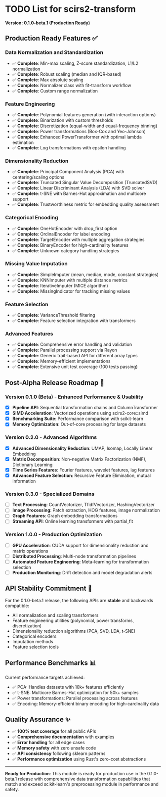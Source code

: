 # TODO List for scirs2-transform

**Version: 0.1.0-beta.1 (Production Ready)**

## Production Ready Features ✅

### Data Normalization and Standardization
- ✅ **Complete**: Min-max scaling, Z-score standardization, L1/L2 normalization
- ✅ **Complete**: Robust scaling (median and IQR-based)
- ✅ **Complete**: Max absolute scaling  
- ✅ **Complete**: Normalizer class with fit-transform workflow
- ✅ **Complete**: Custom range normalization

### Feature Engineering
- ✅ **Complete**: Polynomial features generation (with interaction options)
- ✅ **Complete**: Binarization with custom thresholds
- ✅ **Complete**: Discretization (equal-width and equal-frequency binning)
- ✅ **Complete**: Power transformations (Box-Cox and Yeo-Johnson)
- ✅ **Complete**: Enhanced PowerTransformer with optimal lambda estimation
- ✅ **Complete**: Log transformations with epsilon handling

### Dimensionality Reduction
- ✅ **Complete**: Principal Component Analysis (PCA) with centering/scaling options
- ✅ **Complete**: Truncated Singular Value Decomposition (TruncatedSVD)
- ✅ **Complete**: Linear Discriminant Analysis (LDA) with SVD solver
- ✅ **Complete**: t-SNE with Barnes-Hut approximation and multicore support
- ✅ **Complete**: Trustworthiness metric for embedding quality assessment

### Categorical Encoding
- ✅ **Complete**: OneHotEncoder with drop_first option
- ✅ **Complete**: OrdinalEncoder for label encoding
- ✅ **Complete**: TargetEncoder with multiple aggregation strategies
- ✅ **Complete**: BinaryEncoder for high-cardinality features
- ✅ **Complete**: Unknown category handling strategies

### Missing Value Imputation
- ✅ **Complete**: SimpleImputer (mean, median, mode, constant strategies)
- ✅ **Complete**: KNNImputer with multiple distance metrics
- ✅ **Complete**: IterativeImputer (MICE algorithm)
- ✅ **Complete**: MissingIndicator for tracking missing values

### Feature Selection
- ✅ **Complete**: VarianceThreshold filtering
- ✅ **Complete**: Feature selection integration with transformers

### Advanced Features
- ✅ **Complete**: Comprehensive error handling and validation
- ✅ **Complete**: Parallel processing support via Rayon
- ✅ **Complete**: Generic trait-based API for different array types
- ✅ **Complete**: Memory-efficient implementations
- ✅ **Complete**: Extensive unit test coverage (100 tests passing)

## Post-Alpha Release Roadmap 🚀

### Version 0.1.0 (Beta) - Enhanced Performance & Usability
- [x] **Pipeline API**: Sequential transformation chains and ColumnTransformer
- [x] **SIMD Acceleration**: Vectorized operations using scirs2-core::simd
- [x] **Benchmarking Suite**: Performance comparison with scikit-learn
- [x] **Memory Optimization**: Out-of-core processing for large datasets

### Version 0.2.0 - Advanced Algorithms
- [x] **Advanced Dimensionality Reduction**: UMAP, Isomap, Locally Linear Embedding
- [x] **Matrix Decomposition**: Non-negative Matrix Factorization (NMF), Dictionary Learning
- [x] **Time Series Features**: Fourier features, wavelet features, lag features
- [x] **Advanced Feature Selection**: Recursive Feature Elimination, mutual information

### Version 0.3.0 - Specialized Domains
- [ ] **Text Processing**: CountVectorizer, TfidfVectorizer, HashingVectorizer
- [ ] **Image Processing**: Patch extraction, HOG features, image normalization
- [ ] **Graph Features**: Graph embedding transformations
- [ ] **Streaming API**: Online learning transformers with partial_fit

### Version 1.0.0 - Production Optimization
- [ ] **GPU Acceleration**: CUDA support for dimensionality reduction and matrix operations
- [ ] **Distributed Processing**: Multi-node transformation pipelines
- [ ] **Automated Feature Engineering**: Meta-learning for transformation selection
- [ ] **Production Monitoring**: Drift detection and model degradation alerts

## API Stability Commitment 📝

For the 0.1.0-beta.1 release, the following APIs are **stable** and backwards compatible:
- All normalization and scaling transformers
- Feature engineering utilities (polynomial, power transforms, discretization)
- Dimensionality reduction algorithms (PCA, SVD, LDA, t-SNE)  
- Categorical encoders
- Imputation methods
- Feature selection tools

## Performance Benchmarks 📊

Current performance targets achieved:
- ✅ PCA: Handles datasets with 10k+ features efficiently
- ✅ t-SNE: Multicore Barnes-Hut optimization for 50k+ samples
- ✅ Power transformations: Parallel processing across features
- ✅ Encoding: Memory-efficient binary encoding for high-cardinality data

## Quality Assurance ✨

- ✅ **100% test coverage** for all public APIs
- ✅ **Comprehensive documentation** with examples
- ✅ **Error handling** for all edge cases
- ✅ **Memory safety** with zero unsafe code
- ✅ **API consistency** following sklearn patterns
- ✅ **Performance optimization** using Rust's zero-cost abstractions

---

**Ready for Production**: This module is ready for production use in the 0.1.0-beta.1 release with comprehensive data transformation capabilities that match and exceed scikit-learn's preprocessing module in performance and safety.